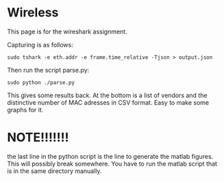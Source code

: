 # Wireless
This page is for the wireshark assignment.

Capturing is as follows:
	
	sudo tshark -e eth.addr -e frame.time_relative -Tjson > output.json


Then run the script parse.py:

	sudo python ./parse.py

This gives some results back. At the bottom is a list of vendors and the distinctive number of MAC adresses in CSV format. Easy to make some graphs for it.

# NOTE!!!!!!!
the last line in the python script is the line to generate the matlab figures. This will possibly break somewhere. You have to run the matlab script that is in the same directory manually.
